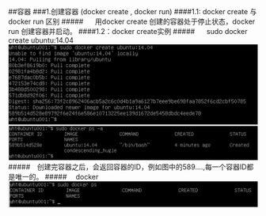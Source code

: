 ##容器
###1.创建容器 (docker create , docker run)
####1.1: docker create 与 docker run 区别
#####&nbsp;&nbsp;&nbsp;&nbsp;&nbsp;&nbsp;用docker create 创建的容器处于停止状态，docker run 创建容器并启动。
####1.2：docker create实例
#####&nbsp;&nbsp;&nbsp;&nbsp;&nbsp;&nbsp;sudo docker create ubuntu:14.04
![](/assets/4.png)![](/assets/6.png)
#####&emsp;创建完容器之后，会返回容器的ID，例如图中的589....,每一个容器ID都是唯一的。
#####&emsp; docker
![](/assets/5.png)